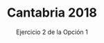 ---
title: Cantabria 2018
url: "/recursos-fisica-quimica/oposiciones/fisica/cantabria-2018-o1-e2"
subtitle: Ejercicio 2 de la Opción 1
summary: Ejercicio 2 de la Opción 1.
authors:
- rodrigo-alcaraz-de-la-osa
- jesica-sanchez-mazon
tags:
- oposiciones
- gravitación
categories:
- Física

# Optional external URL for project (replaces project detail page).
external_link: "https://rodrigoalcarazdelaosa.me/recursos-fisica-quimica/oposiciones/fisica/cantabria-2018-o1-e2/cantabria-2018-o1-e2.pdf"
---